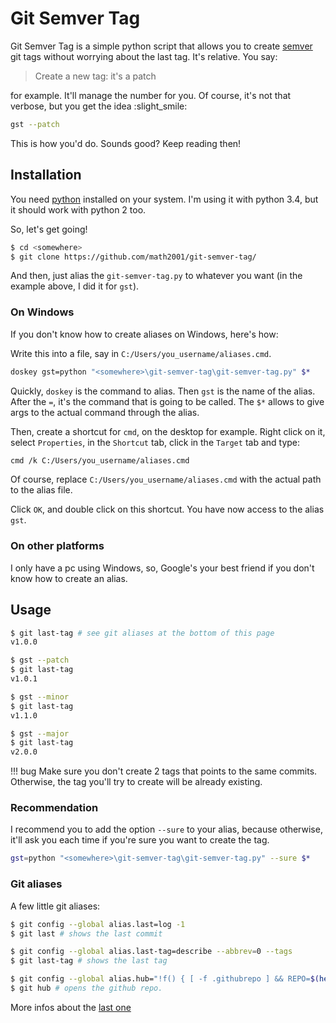 # Git Semver Tag

Git Semver Tag is a simple python script that allows you to create [semver][] git tags without
worrying about the last tag. It's relative. You say:

> Create a new tag: it's a patch

for example. It'll manage the number for you. Of course, it's not that verbose, but you get the idea
:slight_smile:

```sh
gst --patch
```

This is how you'd do. Sounds good? Keep reading then!

## Installation

You need [python][] installed on your system. I'm using it with python 3.4, but it should work with
python 2 too.

So, let's get going!

```bash
$ cd <somewhere>
$ git clone https://github.com/math2001/git-semver-tag/
```

And then, just alias the `git-semver-tag.py` to whatever you want (in the example above, I did it
for `gst`).

### On Windows

If you don't know how to create aliases on Windows, here's how:

Write this into a file, say in `C:/Users/you_username/aliases.cmd`.

```bash
doskey gst=python "<somewhere>\git-semver-tag\git-semver-tag.py" $*
```

Quickly, `doskey` is the command to alias. Then `gst` is the name of the alias. After the `=`, it's
the command that is going to be called. The `$*` allows to give args to the actual command through
the alias.

Then, create a shortcut for `cmd`, on the desktop for example. Right click on it, select
`Properties`, in the `Shortcut` tab, click in the `Target` tab and type:

```bash
cmd /k C:/Users/you_username/aliases.cmd
```

Of course, replace `C:/Users/you_username/aliases.cmd` with the actual path to the alias file.

Click `OK`, and double click on this shortcut. You have now access to the alias `gst`.

### On other platforms

I only have a pc using Windows, so, Google's your best friend if you don't know how to create an
alias.

## Usage

```bash
$ git last-tag # see git aliases at the bottom of this page
v1.0.0

$ gst --patch
$ git last-tag
v1.0.1

$ gst --minor
$ git last-tag
v1.1.0

$ gst --major
$ git last-tag
v2.0.0
```

!!! bug
    Make sure you don't create 2 tags that points to the same commits. Otherwise, the tag you'll try
    to create will be already existing.

### Recommendation

I recommend you to add the option `--sure` to your alias, because otherwise, it'll ask you each time
if you're sure you want to create the tag.

```bash
gst=python "<somewhere>\git-semver-tag\git-semver-tag.py" --sure $*
```

### Git aliases

A few little git aliases:

```bash
$ git config --global alias.last=log -1
$ git last # shows the last commit

$ git config --global alias.last-tag=describe --abbrev=0 --tags
$ git last-tag # shows the last tag

$ git config --global alias.hub="!f() { [ -f .githubrepo ] && REPO=$(head -n 1 .githubrepo) || REPO=${PWD##*/}; URL=\"https://github.com/math2001/$REPO\"; if [ \"$1\" == i ]; then start \"$URL/issues\"; elif [ \"$1\" == p ]; then start \"$URL/pulls\"; elif [ \"$1\" == w ]; then start $URL/wiki; else start $URL/$1; fi; }; f"
$ git hub # opens the github repo.
```

More infos about the [last one](https://gist.github.com/math2001/58e241ec9ea004a11be908a13cf8485d)

[semver]: http://semver.org
[python]: http://python.org
